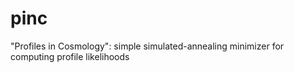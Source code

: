 # pinc
"Profiles in Cosmology": simple simulated-annealing minimizer for computing profile likelihoods
